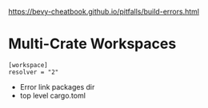 https://bevy-cheatbook.github.io/pitfalls/build-errors.html

# Multi-Crate Workspaces
```
[workspace]
resolver = "2"
```
- Error link packages dir
- top level cargo.toml